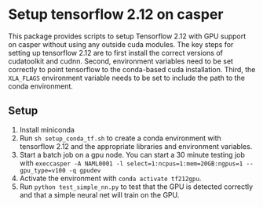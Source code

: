 # Setup tensorflow 2.12 on casper

This package provides scripts to setup Tensorflow 2.12 with GPU support on casper without using any outside cuda modules.
The key steps for setting up tensorflow 2.12 are to first install the correct versions of cudatoolkit and cudnn. 
Second, environment variables need to be set correctly to point tensorflow to the conda-based cuda installation.
Third, the `XLA_FLAGS` environment variable needs to be set to include the path to the conda environment. 

## Setup

1. Install miniconda 
2. Run `sh setup_conda_tf.sh` to create a conda environment with tensorflow 2.12 and the appropriate libraries and environment variables.
3. Start a batch job on a gpu node. You can start a 30 minute testing job with `execcasper -A NAML0001 -l select=1:ncpus=1:mem=20GB:ngpus=1 --gpu_type=v100 -q gpudev` 
4. Activate the environment with `conda activate tf212gpu`. 
5. Run `python test_simple_nn.py` to test that the GPU is detected correctly and that a simple neural net will train on the GPU. 
